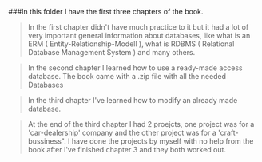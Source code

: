 ###In this folder I have the first three chapters of the book.

> In the first chapter didn't have much practice to it but it had a lot of very important general information about databases, like what is an ERM ( Entity-Relationship-Modell ), what is RDBMS ( Relational Database Management System ) and many others.

> In the second chapter I learned how to use a ready-made access database. The book came with a .zip file with all the needed Databases

> In the third chapter I've learned how to modify an already made database.

> At the end of the third chapter I had 2 proejcts, one project was for a 'car-dealership' company and the other project was for a 'craft-bussiness". I have done the projects by myself with no help from the book after I've finished chapter 3 and they both worked out.
